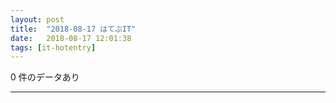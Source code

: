 ```yaml
---
layout: post
title:  "2018-08-17 はてぶIT"
date:   2018-08-17 12:01:38
tags: [it-hotentry]
---
```

0 件のデータあり

<hr>
